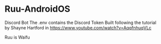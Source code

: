 # Ruu-AndroidOS
Discord Bot
The .env contains the Discord Token
Built following the tutorial by Shayne Hartford in https://www.youtube.com/watch?v=AqqfnhuqVLc

Ruu is Waifu
